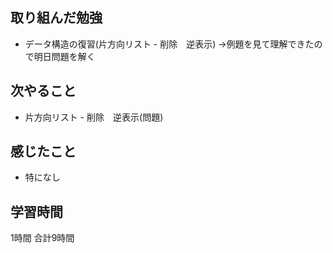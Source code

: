 

## 取り組んだ勉強
- データ構造の復習(片方向リスト - 削除　逆表示)
  →例題を見て理解できたので明日問題を解く
  

## 次やること 
- 片方向リスト - 削除　逆表示(問題)

## 感じたこと
- 特になし

## 学習時間
1時間
合計9時間
